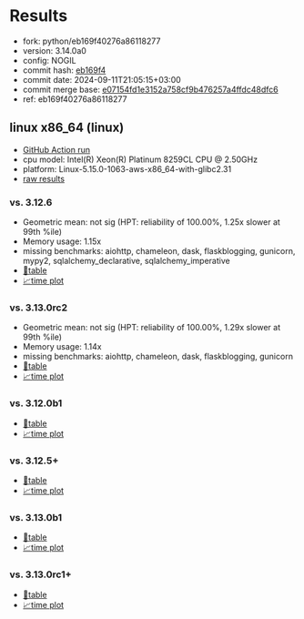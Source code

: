 # Results

- fork: python/eb169f40276a86118277
- version: 3.14.0a0
- config: NOGIL
- commit hash: [eb169f4](https://github.com/python/cpython/commit/eb169f4)
- commit date: 2024-09-11T21:05:15+03:00
- commit merge base: [e07154fd1e3152a758cf9b476257a4ffdc48dfc6](https://github.com/python/cpython/commit/e07154fd1e3152a758cf9b476257a4ffdc48dfc6)
- ref: eb169f40276a86118277

## linux x86_64 (linux)

- [GitHub Action run](https://github.com/facebookexperimental/free-threading-benchmarking/actions/runs/10819936093)
- cpu model: Intel(R) Xeon(R) Platinum 8259CL CPU @ 2.50GHz
- platform: Linux-5.15.0-1063-aws-x86_64-with-glibc2.31
- [raw results](bm-20240911-linux-x86_64-python-eb169f40276a86118277-3.14.0a0-eb169f4.json)

### vs. 3.12.6

- Geometric mean: not sig (HPT: reliability of 100.00%, 1.25x slower at 99th %ile)
- Memory usage: 1.15x
- missing benchmarks: aiohttp, chameleon, dask, flaskblogging, gunicorn, mypy2, sqlalchemy_declarative, sqlalchemy_imperative
- [📄table](bm-20240911-linux-x86_64-python-eb169f40276a86118277-3.14.0a0-eb169f4-vs-3.12.6.md)
- [📈time plot](bm-20240911-linux-x86_64-python-eb169f40276a86118277-3.14.0a0-eb169f4-vs-3.12.6.svg)

### vs. 3.13.0rc2

- Geometric mean: not sig (HPT: reliability of 100.00%, 1.29x slower at 99th %ile)
- Memory usage: 1.14x
- missing benchmarks: aiohttp, chameleon, dask, flaskblogging, gunicorn
- [📄table](bm-20240911-linux-x86_64-python-eb169f40276a86118277-3.14.0a0-eb169f4-vs-3.13.0rc2.md)
- [📈time plot](bm-20240911-linux-x86_64-python-eb169f40276a86118277-3.14.0a0-eb169f4-vs-3.13.0rc2.svg)

### vs. 3.12.0b1

- [📄table](bm-20240911-linux-x86_64-python-eb169f40276a86118277-3.14.0a0-eb169f4-vs-3.12.0b1.md)
- [📈time plot](bm-20240911-linux-x86_64-python-eb169f40276a86118277-3.14.0a0-eb169f4-vs-3.12.0b1.svg)

### vs. 3.12.5+

- [📄table](bm-20240911-linux-x86_64-python-eb169f40276a86118277-3.14.0a0-eb169f4-vs-3.12.5%2B.md)
- [📈time plot](bm-20240911-linux-x86_64-python-eb169f40276a86118277-3.14.0a0-eb169f4-vs-3.12.5%2B.svg)

### vs. 3.13.0b1

- [📄table](bm-20240911-linux-x86_64-python-eb169f40276a86118277-3.14.0a0-eb169f4-vs-3.13.0b1.md)
- [📈time plot](bm-20240911-linux-x86_64-python-eb169f40276a86118277-3.14.0a0-eb169f4-vs-3.13.0b1.svg)

### vs. 3.13.0rc1+

- [📄table](bm-20240911-linux-x86_64-python-eb169f40276a86118277-3.14.0a0-eb169f4-vs-3.13.0rc1%2B.md)
- [📈time plot](bm-20240911-linux-x86_64-python-eb169f40276a86118277-3.14.0a0-eb169f4-vs-3.13.0rc1%2B.svg)

